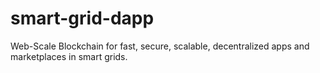 # smart-grid-dapp
Web-Scale Blockchain for fast, secure, scalable, decentralized apps and marketplaces in smart grids.
